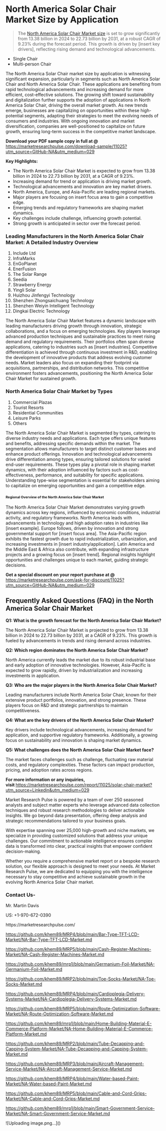 <h1>North America Solar Chair Market&nbsp;Size by Application</h1><blockquote><p>The <a href="https://marketresearchpulse.com/download-sample/11025?utm_source=GitHub-NA&amp;utm_medium=029">North America Solar Chair Market size</a> is set to grow significantly from 13.38 billion in 2024 to 22.73 billion by 2031, at a robust CAGR of 9.23% during the forecast period. This growth is driven by [insert key drivers], reflecting rising demand and technological advancements.</p></blockquote><ul><li>Single Chair<li> Multi-person Chair</li></ul><p>The North America Solar Chair market size by application is witnessing significant expansion, particularly in segments such as North America Solar Chair and North America Solar Chair. These applications are benefiting from rapid technological advancements and increasing demand for more efficient, cost-effective solutions. The growing shift toward sustainability and digitalization further supports the adoption of applications in North America Solar Chair, driving the overall market growth. As new trends emerge, businesses are capitalizing on opportunities within these high-potential segments, adapting their strategies to meet the evolving needs of consumers and industries. With ongoing innovation and market diversification, companies are well-positioned to capitalize on future growth, ensuring long-term success in the competitive market landscape.</p><p><strong>Download your PDF sample copy in full at @ </strong><a href="https://marketresearchpulse.com/download-sample/11025?utm_source=GitHub-NA&amp;utm_medium=029">https://marketresearchpulse.com/download-sample/11025?utm_source=GitHub-NA&amp;utm_medium=029</a></p><p><strong>Key Highlights: </strong></p><ul><li>The North America Solar Chair Market is expected to grow from 13.38 billion in 2024 to 22.73 billion by 2031, at a CAGR of 9.23%.</li><li>Increasing demand for trend or application is driving market growth.</li><li>Technological advancements and innovation are key market drivers.</li><li>North America, Europe, and Asia-Pacific are leading regional markets.</li><li>Major players are focusing on insert focus area to gain a competitive edge.</li><li>Emerging trends and regulatory frameworks are shaping market dynamics.</li><li>Key challenges include challenge, influencing growth potential.</li><li>Strong growth is anticipated in sector over the forecast period.</li></ul><h3>Leading Manufacturers in the North America Solar Chair Market: A Detailed Industry Overview</h3><ol><li>Include Ltd</li><li>InfraMarks</li><li>EnGoPlanet</li><li>EnerFusion</li><li>The Solar Range</li><li>Seedia</li><li>Strawberry Energy</li><li>Yingli Solar</li><li>Huizhou Jinfengyi Technology</li><li>Shenzhen Zhongsaichuang Technology</li><li>Shenzhen Weiyin Intelligent Technology</li><li>Dingkai Electric Technology</li></ol><div class="flex max-w-full flex-col flex-grow"><div class="min-h-8 text-message flex w-full flex-col items-end gap-2 whitespace-normal break-words [.text-message+&amp;]:mt-5" dir="auto" data-message-author-role="assistant" data-message-id="fd8432e4-4910-450d-b182-61b7bfb0a01f" data-message-model-slug="gpt-4o"><div class="flex w-full flex-col gap-1 empty:hidden first:pt-[3px]"><div class="markdown prose w-full break-words dark:prose-invert light"><p>The North America Solar Chair Market features a dynamic landscape with leading manufacturers driving growth through innovation, strategic collaborations, and a focus on emerging technologies. Key players leverage advanced production techniques and sustainable practices to meet rising demand and regulatory requirements. Their portfolios often span diverse applications, catering to industries such as [insert industries]. Competitive differentiation is achieved through continuous investment in R&amp;D, enabling the development of innovative products that address evolving customer needs. Market leaders also focus on expanding their footprint via acquisitions, partnerships, and distribution networks. This competitive environment fosters advancements, positioning the North America Solar Chair Market for sustained growth.</p></div></div></div></div><h3>North America Solar Chair Market by Types</h3><ol><li>Commercial Plazas<li> Tourist Resorts<li> Residential Communities<li> Leisure Parks<li> Others</li></ol><div class="flex max-w-full flex-col flex-grow"><div class="min-h-8 text-message flex w-full flex-col items-end gap-2 whitespace-normal break-words [.text-message+&amp;]:mt-5" dir="auto" data-message-author-role="assistant" data-message-id="084470be-0bb7-4664-bddf-5156b4f41249" data-message-model-slug="gpt-4o-mini"><div class="flex w-full flex-col gap-1 empty:hidden first:pt-[3px]"><div class="markdown prose w-full break-words dark:prose-invert light"><p>The North America Solar Chair Market is segmented by types, catering to diverse industry needs and applications. Each type offers unique features and benefits, addressing specific demands within the market. The segmentation allows manufacturers to target distinct customer bases and enhance product offerings. Innovation and technological advancements drive differentiation among types, ensuring tailored solutions for varied end-user requirements. These types play a pivotal role in shaping market dynamics, with their adoption influenced by factors such as cost-effectiveness, performance, and suitability for specific applications. Understanding type-wise segmentation is essential for stakeholders aiming to capitalize on emerging opportunities and gain a competitive edge.</p></div></div></div></div><h3><span style="font-size: 11px;">Regional Overview of the North America Solar Chair Market</span></h3><div class="flex max-w-full flex-col flex-grow"><div class="min-h-8 text-message flex w-full flex-col items-end gap-2 whitespace-normal break-words [.text-message+&amp;]:mt-5" dir="auto" data-message-author-role="assistant" data-message-id="e9038762-ce64-4e30-91c9-9bd413514231" data-message-model-slug="gpt-4o-mini"><div class="flex w-full flex-col gap-1 empty:hidden first:pt-[3px]"><div class="markdown prose w-full break-words dark:prose-invert light"><p>The North America Solar Chair Market demonstrates varying growth dynamics across key regions, influenced by economic conditions, industrial activity, and regulatory frameworks. North America leads with advancements in technology and high adoption rates in industries like [insert example]. Europe follows, driven by innovation and strong governmental support for [insert focus area]. The Asia-Pacific region exhibits the fastest growth due to rapid industrialization, urbanization, and increasing investments in [insert industry/application]. Latin America and the Middle East &amp; Africa also contribute, with expanding infrastructure projects and a growing focus on [insert trend]. Regional insights highlight opportunities and challenges unique to each market, guiding strategic decisions.</p></div></div></div></div><p><strong>Get a special discount on your report purchase at @ </strong><a href="https://marketresearchpulse.com/ask-for-discount/11025?utm_source=GitHub-NA&amp;utm_medium=029">https://marketresearchpulse.com/ask-for-discount/11025?utm_source=GitHub-NA&amp;utm_medium=029</a></p><h2>Frequently Asked Questions (FAQ) in the North America Solar Chair Market</h2><p><strong>Q1: What is the growth forecast for the North America Solar Chair Market?</strong></p><p>The North America Solar Chair Market is projected to grow from 13.38 billion in 2024 to 22.73 billion by 2031, at a CAGR of 9.23%. This growth is fueled by advancements in trends and rising demand across industries.</p><p><strong>Q2: Which region dominates the North America Solar Chair Market?</strong></p><p>North America currently leads the market due to its robust industrial base and early adoption of innovative technologies. However, Asia-Pacific is expected to grow rapidly, driven by industrialization and increasing investments in application.</p><p><strong>Q3: Who are the major players in the North America Solar Chair Market?</strong></p><p>Leading manufacturers include North America Solar Chair, known for their extensive product portfolios, innovation, and strong presence. These players focus on R&amp;D and strategic partnerships to maintain competitiveness.</p><p><strong>Q4: What are the key drivers of the North America Solar Chair Market?</strong></p><p>Key drivers include technological advancements, increasing demand for application, and supportive regulatory frameworks. Additionally, a growing focus on sustainability and innovation is shaping market dynamics.</p><p><strong>Q5: What challenges does the North America Solar Chair Market face?</strong></p><p>The market faces challenges such as challenge, fluctuating raw material costs, and regulatory complexities. These factors can impact production, pricing, and adoption rates across regions.</p><p><strong>For more information or any inquiries, visit&nbsp;</strong><a href="https://marketresearchpulse.com/report/11025/solar-chair-market?utm_source=Linkedin&utm_medium=029">https://marketresearchpulse.com/report/11025/solar-chair-market?utm_source=Linkedin&utm_medium=029</a></p><p>Market Research Pulse is powered by a team of over 250 seasoned analysts and subject matter experts who leverage advanced data collection techniques and robust research methodologies to deliver actionable insights. We go beyond data presentation, offering deep analysis and strategic recommendations tailored to your business goals.</p><p>With expertise spanning over 25,000 high-growth and niche markets, we specialize in providing customized solutions that address your unique challenges. Our commitment to actionable intelligence ensures complex data is transformed into clear, practical insights that empower confident decision-making.</p><p>Whether you require a comprehensive market report or a bespoke research solution, our flexible approach is designed to meet your needs. At Market Research Pulse, we are dedicated to equipping you with the intelligence necessary to stay competitive and achieve sustainable growth in the evolving North America Solar Chair market.</p><h3><strong>Contact Us-</strong></h3><p>Mr. Martin Davis</p><p>US: +1-970-672-0390</p><p>https://marketresearchpulse.com/</p><p><a href="https://github.com/khem89/MRP4/blob/main/Bar-Type-TFT-LCD-Market/NA-Bar-Type-TFT-LCD-Market.md">https://github.com/khem89/MRP4/blob/main/Bar-Type-TFT-LCD-Market/NA-Bar-Type-TFT-LCD-Market.md</a></p><p><a href="https://github.com/khem89/MRP5/blob/main/Cash-Register-Machines-Market/NA-Cash-Register-Machines-Market.md">https://github.com/khem89/MRP5/blob/main/Cash-Register-Machines-Market/NA-Cash-Register-Machines-Market.md</a></p><p><a href="https://github.com/khem89/mrp1/blob/main/Germanium-Foil-Market/NA-Germanium-Foil-Market.md">https://github.com/khem89/mrp1/blob/main/Germanium-Foil-Market/NA-Germanium-Foil-Market.md</a></p><p><a href="https://github.com/khem89/MRP2/blob/main/Toe-Socks-Market/NA-Toe-Socks-Market.md">https://github.com/khem89/MRP2/blob/main/Toe-Socks-Market/NA-Toe-Socks-Market.md</a></p><p><a href="https://github.com/khem89/MRP4/blob/main/Cardioplegia-Delivery-Systems-Market/NA-Cardioplegia-Delivery-Systems-Market.md">https://github.com/khem89/MRP4/blob/main/Cardioplegia-Delivery-Systems-Market/NA-Cardioplegia-Delivery-Systems-Market.md</a></p><p><a href="https://github.com/khem89/MRP5/blob/main/Route-Optimization-Software-Market/NA-Route-Optimization-Software-Market.md">https://github.com/khem89/MRP5/blob/main/Route-Optimization-Software-Market/NA-Route-Optimization-Software-Market.md</a></p><p><a href="https://github.com/khem89/mrp1/blob/main/Home-Building-Material-E-Commerce-Platform-Market/NA-Home-Building-Material-E-Commerce-Platform-Market.md">https://github.com/khem89/mrp1/blob/main/Home-Building-Material-E-Commerce-Platform-Market/NA-Home-Building-Material-E-Commerce-Platform-Market.md</a></p><p><a href="https://github.com/khem89/MRP2/blob/main/Tube-Decapping-and-Capping-System-Market/NA-Tube-Decapping-and-Capping-System-Market.md">https://github.com/khem89/MRP2/blob/main/Tube-Decapping-and-Capping-System-Market/NA-Tube-Decapping-and-Capping-System-Market.md</a></p><p><a href="https://github.com/khem89/MRP3/blob/main/Aircraft-Management-Service-Market/NA-Aircraft-Management-Service-Market.md">https://github.com/khem89/MRP3/blob/main/Aircraft-Management-Service-Market/NA-Aircraft-Management-Service-Market.md</a></p><p><a href="https://github.com/khem89/MRP4/blob/main/Water-based-Paint-Market/NA-Water-based-Paint-Market.md">https://github.com/khem89/MRP4/blob/main/Water-based-Paint-Market/NA-Water-based-Paint-Market.md</a></p><p><a href="https://github.com/khem89/MRP5/blob/main/Cable-and-Cord-Grips-Market/NA-Cable-and-Cord-Grips-Market.md">https://github.com/khem89/MRP5/blob/main/Cable-and-Cord-Grips-Market/NA-Cable-and-Cord-Grips-Market.md</a></p><p><a href="https://github.com/khem89/mrp1/blob/main/Smart-Government-Service-Market/NA-Smart-Government-Service-Market.md">https://github.com/khem89/mrp1/blob/main/Smart-Government-Service-Market/NA-Smart-Government-Service-Market.md</a></p>
![Uploading image.png…]()
